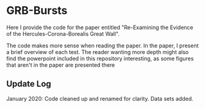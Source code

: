 # GRB-Bursts
Here I provide the code for the paper entitled "Re-Examining the Evidence of the Hercules-Corona-Borealis Great Wall".

The code makes more sense when reading the paper. In the paper, I present a brief overview of each test.
The reader wanting more depth might also find the powerpoint included in this repository interesting, as some figures that aren't in the paper are presented there

## Update Log
January 2020: Code cleaned up and renamed for clarity. Data sets added.
